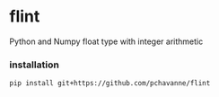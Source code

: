  flint
========

Python and Numpy float type with integer arithmetic

### installation

    pip install git+https://github.com/pchavanne/flint

